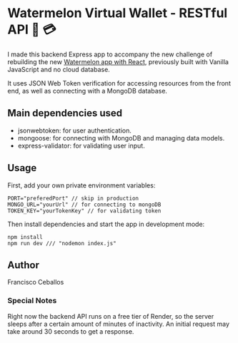 # Watermelon Virtual Wallet - RESTful API 🍉 💳
I made this backend Express app to accompany the new challenge of rebuilding the new [Watermelon app with React](https://github.com/FranCeballos/watermelon-wallet-front.git), previously built with Vanilla JavaScript and no cloud database. 

It uses JSON Web Token verification for accessing resources from the front end, as well as connecting with a MongoDB database.

## Main dependencies used
- jsonwebtoken: for user authentication.
- mongoose: for connecting with MongoDB and managing data models.
- express-validator: for validating user input.

## Usage
First, add your own private environment variables: 
```
PORT="preferedPort" // skip in production
MONGO_URL="yourUrl" // for connecting to mongoDB
TOKEN_KEY="yourTokenKey" // for validating token
```

Then install dependencies and start the app in development mode:

```
npm install
npm run dev /// "nodemon index.js"
```

## Author
Francisco Ceballos

### Special Notes
Right now the backend API runs on a free tier of Render, so the server sleeps after a certain amount of minutes of inactivity. An initial request may take around 30 seconds to get a response.
